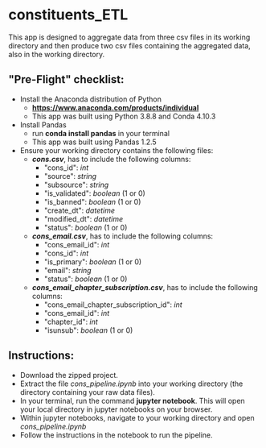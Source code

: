 # constituents_ETL

This app is designed to aggregate data from three csv files in its working directory and then produce two csv files containing the aggregated data, also in the working directory.

## "Pre-Flight" checklist:

- Install the Anaconda distribution of Python
  - **https://www.anaconda.com/products/individual**
  - This app was built using Python 3.8.8 and Conda 4.10.3
- Install Pandas
  - run **conda install pandas** in your terminal
  - This app was built using Pandas 1.2.5
- Ensure your working directory contains the following files:
  - ***cons.csv***, has to include the following columns:
    - "cons_id": *int*
    - "source": *string*
    - "subsource": *string*
    - "is_validated": *boolean* (1 or 0)
    - "is_banned": *boolean* (1 or 0)
    - "create_dt": *datetime*
    - "modified_dt": *datetime*
    - "status": *boolean* (1 or 0)
  - ***cons_email.csv***, has to include the following columns:
    - "cons_email_id": *int*
    - "cons_id": *int*
    - "is_primary": *boolean* (1 or 0)
    - "email": *string*
    - "status": *boolean* (1 or 0)
  - ***cons_email_chapter_subscription.csv***, has to include the following columns:
    - "cons_email_chapter_subscription_id": *int*
    - "cons_email_id": *int*
    - "chapter_id": *int*
    - "isunsub": *boolean* (1 or 0)

## Instructions:

- Download the zipped project.
- Extract the file *cons_pipeline.ipynb* into your working directory (the directory containing your raw data files).
- In your terminal, run the command **jupyter notebook**. This will open your local directory in jupyter notebooks on your browser.
- Within jupyter notebooks, navigate to your working directory and open *cons_pipeline.ipynb*
- Follow the instructions in the notebook to run the pipeline.
